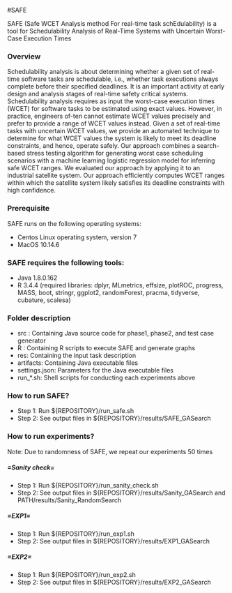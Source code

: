 #SAFE

SAFE (Safe WCET Analysis method For real-time task schEdulability) is a tool for Schedulability Analysis of Real-Time Systems with Uncertain Worst-Case Execution Times


### Overview
Schedulability analysis is about determining whether a given set of real-time software tasks are schedulable, i.e., whether task executions always complete before their specified deadlines. It is an important activity at early design and analysis stages of real-time safety critical systems. Schedulability analysis requires as input the worst-case execution times (WCET) for software tasks to be estimated using exact values. However, in practice, engineers of-ten cannot estimate WCET values precisely and prefer to provide a range of WCET values instead. Given a set of real-time tasks with uncertain WCET values, we provide an automated technique to determine for what WCET values the system is likely to meet its deadline constraints, and hence, operate safely. Our approach combines a search-based stress testing algorithm for generating worst case scheduling scenarios with a machine learning logistic regression model for inferring safe WCET ranges. We evaluated our approach by applying it to an industrial satellite system. Our approach efficiently computes WCET ranges within which the satellite system likely satisfies its deadline constraints with high confidence.


### Prerequisite
SAFE runs on the following operating systems:
- Centos Linux operating system, version 7
- MacOS 10.14.6

### SAFE requires the following tools:
- Java 1.8.0.162
- R 3.4.4 (required libraries: dplyr, MLmetrics, effsize, plotROC, progress, MASS, boot, stringr, ggplot2, randomForest, pracma, tidyverse, cubature, scalesa)


### Folder description
* src : Containing Java source code for phase1, phase2, and test case generator
* R : Containing R scripts to execute SAFE and generate graphs
* res: Containing the input task description
* artifacts: Containing Java executable files
* settings.json: Parameters for the Java executable files
* run_*.sh: Shell scripts for conducting each experiments above 


### How to run SAFE?
* Step 1: Run ${REPOSITORY}/run_safe.sh
* Step 2: See output files in ${REPOSITORY}/results/SAFE_GASearch


### How to run experiments?
Note: Due to randomness of SAFE, we repeat our experiments 50 times

##### =Sanity check=
* Step 1: Run ${REPOSITORY}/run_sanity_check.sh
* Step 2: See output files in ${REPOSITORY}/results/Sanity_GASearch and PATH/results/Sanity_RandomSearch

##### =EXP1=
* Step 1: Run ${REPOSITORY}/run_exp1.sh
* Step 2: See output files in ${REPOSITORY}/results/EXP1_GASearch

##### =EXP2=
* Step 1: Run ${REPOSITORY}/run_exp2.sh
* Step 2: See output files in ${REPOSITORY}/results/EXP2_GASearch

